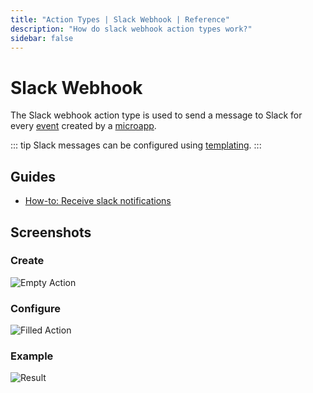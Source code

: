 ```yaml
---
title: "Action Types | Slack Webhook | Reference"
description: "How do slack webhook action types work?"
sidebar: false
---
```


# Slack Webhook

The Slack webhook action type is used to send a message to Slack for every [event](/reference/events/) created by a [microapp](/reference/microapps/).

::: tip
Slack messages can be configured using [templating](/reference/templating/).
:::

## Guides

* [How-to: Receive slack notifications](/how-to/receive-slack-notifications/)

## Screenshots

### Create

![Empty Action](/images/modals/office-create-action-slack.png)

### Configure

![Filled Action](/images/modals/office-create-action-slack-filled.png)

### Example

![Result](/images/actions/personal-office-coffee-machine-slack.png)
